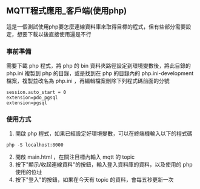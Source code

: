 ## MQTT程式應用_客戶端(使用php)

這是一個測試使用php要怎麼連線資料庫來取得目標的程式，但有些部分需要設定，想要下載以後直接使用還是不行

### 事前準備

需要下載 php 程式，將 php 的 bin 資料夾路徑設定到環境變數後，將此目錄的 php.ini 複製到 php 的目錄，或是找到在 php 的目錄內的 php.ini-development 檔案，複製並改名為 php.ini ，再編輯檔案刪除下列程式碼前面的分號

```
session.auto_start = 0
extension=pdo_pgsql
extension=pgsql
```

### 使用方式

1. 開啟 php 程式，如果已經設定好環境變數，可以在終端機輸入以下的程式碼
```
php -S localhost:8000
```
2. 開啟 main.html ，在關注目標內輸入 mqtt 的 topic
3. 按下"顯示/收起連線資料"的按鈕，輸入登入資料庫的資料，以及使用的 php 使用的位址
4. 按下"登入"的按鈕，如果在今天有 topic 的資料，會每五秒更新一次

